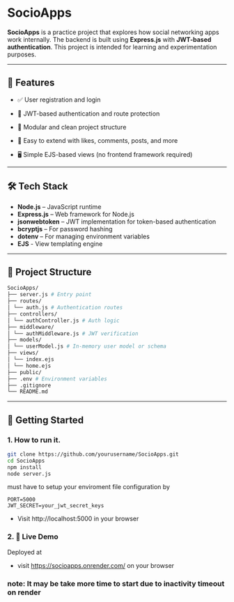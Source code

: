 # SocioApps

**SocioApps** is a practice project that explores how social networking apps work internally. The backend is built using **Express.js** with **JWT-based authentication**. This project is intended for learning and experimentation purposes.

---

## 🧠 Features

- ✅ User registration and login

- 🔐 JWT-based authentication and route protection

- 🧰 Modular and clean project structure

- 🚀 Easy to extend with likes, comments, posts, and more

- 🖥️ Simple EJS-based views (no frontend framework required)

---

## 🛠️ Tech Stack

- **Node.js** – JavaScript runtime
- **Express.js** – Web framework for Node.js
- **jsonwebtoken** – JWT implementation for token-based authentication
- **bcryptjs** – For password hashing
- **dotenv** – For managing environment variables
- **EJS** - View templating engine
---

## 📁 Project Structure

```bash
SocioApps/
├── server.js # Entry point
├── routes/
│ └── auth.js # Authentication routes
├── controllers/
│ └── authController.js # Auth logic
├── middleware/
│ └── authMiddleware.js # JWT verification
├── models/
│ └── userModel.js # In-memory user model or schema
├── views/
│ └── index.ejs
│ └── home.ejs
├── public/
├── .env # Environment variables
├── .gitignore
└── README.md

```


---

## 🚀 Getting Started

### 1. How to run it.

```bash
git clone https://github.com/yourusername/SocioApps.git
cd SocioApps
npm install
node server.js
```

must have to setup your enviroment file configuration by

```env
PORT=5000
JWT_SECRET=your_jwt_secret_keys
```

- Visit http://localhost:5000 in your browser

### 2. 🔗 Live Demo

Deployed at 

- visit https://socioapps.onrender.com/ on your browser


### note: It may be take more time to start due to inactivity timeout on render

